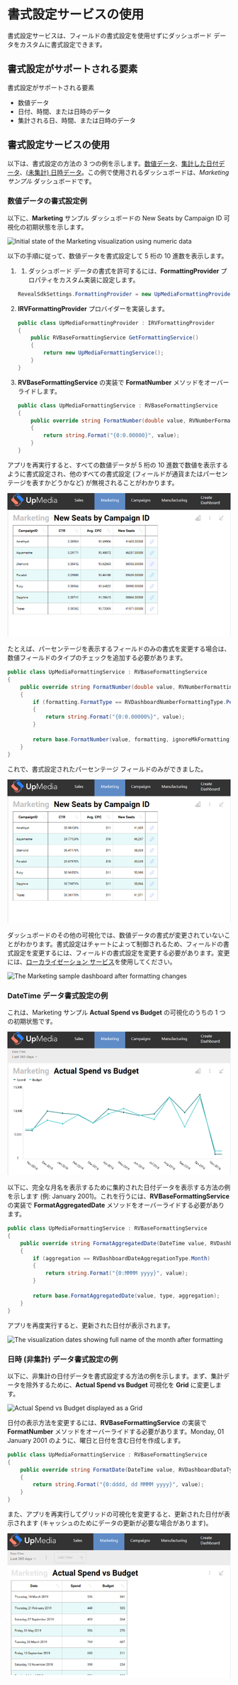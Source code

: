 # 書式設定サービスの使用

書式設定サービスは、フィールドの書式設定を使用せずにダッシュボード データをカスタムに書式設定できます。

## 書式設定がサポートされる要素

書式設定がサポートされる要素

  - 数値データ
  - 日付、時間、または日時のデータ
  - 集計される日、時間、または日時のデータ

## 書式設定サービスの使用

以下は、書式設定の方法の 3 つの例を示します。[数値データ](#numeric-data)、[集計した日付データ](#aggregated-date-time-data)、[(未集計) 日時データ](#date-time-data)。この例で使用されるダッシュボードは、*Marketing サンプル* ダッシュボードです。

<a name='numeric-data'></a>

### 数値データの書式設定例

以下に、**Marketing** サンプル ダッシュボードの New Seats by Campaign ID 可視化の初期状態を示します。

![Initial state of the Marketing visualization using numeric
data](images/initial-state-visualization-formatting-numeric-data.png)

以下の手順に従って、数値データを書式設定して 5 桁の 10 進数を表示します。

1.  1. ダッシュボード データの書式を許可するには、**FormattingProvider** プロパティをカスタム実装に設定します。

    ``` csharp
    RevealSdkSettings.FormattingProvider = new UpMediaFormattingProvider();
    ```

2.  **IRVFormattingProvider** プロバイダーを実装します。

    ``` csharp
    public class UpMediaFormattingProvider : IRVFormattingProvider
    {
        public RVBaseFormattingService GetFormattingService()
        {
            return new UpMediaFormattingService();
        }
    }
    ```

3.  **RVBaseFormattingService** の実装で **FormatNumber** メソッドをオーバーライドします。

    ``` csharp
    public class UpMediaFormattingService : RVBaseFormattingService
    {
        public override string FormatNumber(double value, RVNumberFormattingSpec formatting, bool ignoreMkFormatting)
        {
            return string.Format("{0:0.00000}", value);
        }
    }
    ```

アプリを再実行すると、すべての数値データが 5 桁の 10 進数で数値を表示するように書式設定され、他のすべての書式設定 (フィールドが通貨またはパーセンテージを表すかどうかなど) が無視されることがわかります。

<img src="images/result-formatting-numeric-data.png" alt="After formatting all numbers in the visualizations have five decimal digits" class="responsive-img"/>

たとえば、パーセンテージを表示するフィールドのみの書式を変更する場合は、数値フィールドのタイプのチェックを追加する必要があります。

``` csharp
public class UpMediaFormattingService : RVBaseFormattingService
{
    public override string FormatNumber(double value, RVNumberFormattingSpec formatting, bool ignoreMkFormatting)
    {
        if (formatting.FormatType == RVDashboardNumberFormattingType.Percent)
        {
            return string.Format("{0:0.00000%}", value);
        }

        return base.FormatNumber(value, formatting, ignoreMkFormatting);
    }
}
```

これで、書式設定されたパーセンテージ フィールドのみができました。

<img src="images/result-formatting-numeric-data-percentage.png" alt="Only percentage numeric data in the visualization displays five decimal digits" class="responsive-img"/>

ダッシュボードのその他の可視化では、数値データの書式が変更されていないことがわかります。書式設定はチャートによって制御されるため、フィールドの書式設定を変更するには、フィールドの書式設定を変更する必要があります。変更には、[ローカライゼーション サービス](localization-service.html)を使用してください。

![The Marketing sample dashboard after formatting
changes](images/formatting-service-marketing-sample-result.png)

<a name='aggregated-date-time-data'></a>

### DateTime データ書式設定の例

これは、Marketing サンプル **Actual Spend vs Budget** の可視化のうちの 1 つの初期状態です。

<img src="images/formatting-visualization-aggregated-datetime-initial-state.png" alt="Actual Spend vs Budget initial state" class="responsive-img"/>

以下に、完全な月名を表示するために集約された日付データを表示する方法の例を示します (例: January 2001)。これを行うには、**RVBaseFormattingService** の実装で **FormatAggregatedDate** メソッドをオーバーライドする必要があります。

``` csharp
public class UpMediaFormattingService : RVBaseFormattingService
{
    public override string FormatAggregatedDate(DateTime value, RVDashboardDataType type, RVDashboardDateAggregationType aggregation, RVDateFormattingSpec formatting)
    {
        if (aggregation == RVDashboardDateAggregationType.Month)
        {
            return string.Format("{0:MMMM yyyy}", value);
        }

        return base.FormatAggregatedDate(value, type, aggregation);
    }
}
```

アプリを再度実行すると、更新された日付が表示されます。

![The visualization dates showing full name of the month after
formatting](images/formatting-aggregated-datetime-result.png)

<a name='date-time-data'></a>

### 日時 (非集計) データ書式設定の例

以下に、非集計の日付データを書式設定する方法の例を示します。まず、集計データを除外するために、**Actual Spend vs Budget** 可視化を **Grid** に変更します。

![Actual Spend vs Budget displayed as a
Grid](images/formatting-non-aggregated-date-grid.png)

日付の表示方法を変更するには、**RVBaseFormattingService** の実装で **FormatNumber** メソッドをオーバーライドする必要があります。Monday, 01 January 2001 のように、曜日と日付を含む日付を作成します。

``` csharp
public class UpMediaFormattingService : RVBaseFormattingService
{
    public override string FormatDate(DateTime value, RVDashboardDataType type, RVDateFormattingSpec formatting, bool localTimeZone)
    {
        return string.Format("{0:dddd, dd MMMM yyyy}", value);
    }
}
```

また、アプリを再実行してグリッドの可視化を変更すると、更新された日付が表示されます (キャッシュのためにデータの更新が必要な場合があります)。

<img src="images/formatting-non-aggregated-date-result.png" alt="Visualization after formatting showing full names of the dates in a grid" class="responsive-img"/>
